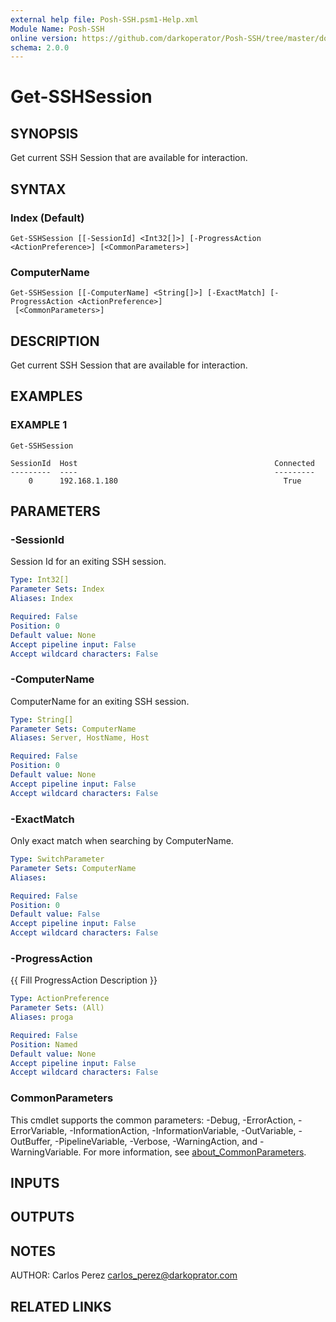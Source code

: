 ```yaml
---
external help file: Posh-SSH.psm1-Help.xml
Module Name: Posh-SSH
online version: https://github.com/darkoperator/Posh-SSH/tree/master/docs
schema: 2.0.0
---
```


# Get-SSHSession

## SYNOPSIS
Get current SSH Session that are available for interaction.

## SYNTAX

### Index (Default)
```
Get-SSHSession [[-SessionId] <Int32[]>] [-ProgressAction <ActionPreference>] [<CommonParameters>]
```

### ComputerName
```
Get-SSHSession [[-ComputerName] <String[]>] [-ExactMatch] [-ProgressAction <ActionPreference>]
 [<CommonParameters>]
```

## DESCRIPTION
Get current SSH Session that are available for interaction.

## EXAMPLES

### EXAMPLE 1
```
Get-SSHSession

SessionId  Host                                            Connected
---------  ----                                            ---------
    0      192.168.1.180                                     True
```

## PARAMETERS

### -SessionId
Session Id for an exiting SSH session.

```yaml
Type: Int32[]
Parameter Sets: Index
Aliases: Index

Required: False
Position: 0
Default value: None
Accept pipeline input: False
Accept wildcard characters: False
```

### -ComputerName
ComputerName for an exiting SSH session.

```yaml
Type: String[]
Parameter Sets: ComputerName
Aliases: Server, HostName, Host

Required: False
Position: 0
Default value: None
Accept pipeline input: False
Accept wildcard characters: False
```

### -ExactMatch
Only exact match when searching by ComputerName.

```yaml
Type: SwitchParameter
Parameter Sets: ComputerName
Aliases:

Required: False
Position: 0
Default value: False
Accept pipeline input: False
Accept wildcard characters: False
```

### -ProgressAction
{{ Fill ProgressAction Description }}

```yaml
Type: ActionPreference
Parameter Sets: (All)
Aliases: proga

Required: False
Position: Named
Default value: None
Accept pipeline input: False
Accept wildcard characters: False
```

### CommonParameters
This cmdlet supports the common parameters: -Debug, -ErrorAction, -ErrorVariable, -InformationAction, -InformationVariable, -OutVariable, -OutBuffer, -PipelineVariable, -Verbose, -WarningAction, and -WarningVariable. For more information, see [about_CommonParameters](http://go.microsoft.com/fwlink/?LinkID=113216).

## INPUTS

## OUTPUTS

## NOTES
AUTHOR: Carlos Perez carlos_perez@darkoprator.com

## RELATED LINKS
